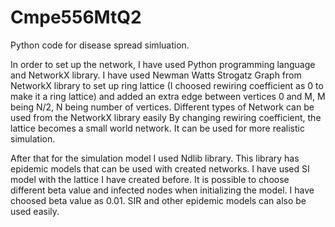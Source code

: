 # Cmpe556MtQ2
Python code for disease spread simluation.

In order to set up the network, I have used Python programming language and
NetworkX library. I have used Newman Watts Strogatz Graph from NetworkX
library to set up ring lattice (I choosed rewiring coefficient as 0 to make it a
ring lattice) and added an extra edge between vertices 0 and M, M being N/2,
N being number of vertices.
Different types of Network can be used from the NetworkX library easily By changing
rewiring coefficient, the lattice becomes a small world network. It can be used for
more realistic simulation.

After that for the simulation model I used Ndlib library. This library has epidemic
models that can be used with created networks. I have used SI model
with the lattice I have created before. It is possible to choose
different beta value and infected nodes when initializing the model. I have
choosed beta value as 0.01. SIR and other epidemic models can also be used easily.
